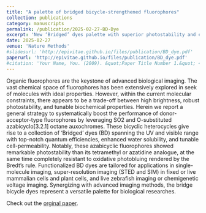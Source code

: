 ```yaml
---
title: "A palette of bridged bicycle-strengthened fluorophores"
collection: publications
category: manuscripts
permalink: /publication/2025-02-27-BD-Dye
excerpt: 'New ‘Bridged’ dyes palette with superior photostability and efficiency for diverse biological imaging.'
date: 2025-02-27
venue: 'Nature Methods'
#slidesurl: 'http://epivitae.github.io/files/publication/BD_dye.pdf'
paperurl: 'http://epivitae.github.io/files/publication/BD_dye.pdf'
#citation: 'Your Name, You. (2009). &quot;Paper Title Number 1.&quot; <i>Journal 1</i>. 1(1).'
---
```


Organic fluorophores are the keystone of advanced biological imaging. The vast chemical space of fluorophores has been extensively explored in seek of molecules with ideal properties. However, within the current molecular constraints, there appears to be a trade-off between high brightness, robust photostability, and tunable biochemical properties. Herein we report a general strategy to systematically boost the performance of donor-acceptor-type fluorophores by leveraging SO2 and O-substituted azabicyclo[3.2.1] octane auxochromes. These bicyclic heterocycles give rise to a collection of ‘Bridged’ dyes (BD) spanning the UV and visible range with top-notch quantum efficiencies, enhanced water solubility, and tunable cell-permeability. Notably, these azabicyclic fluorophores showed remarkable photostability than its tetramethyl or azatidine analogue, at the same time completely resistant to oxidative photobluing rendered by the Bredt’s rule. Functionalized BD dyes are tailored for applications in single-molecule imaging, super-resolution imaging (STED and SIM) in fixed or live mammalian cells and plant cells, and live zebrafish imaging or chemigenetic voltage imaging. Synergizing with advanced imaging methods, the bridge bicycle dyes represent a versatile palette for biological researches.

Check out the [orginal paper](https://www.biorxiv.org/content/10.1101/2024.12.20.629585v1.abstract).

